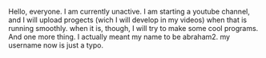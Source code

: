 Hello, everyone. I am currently unactive.
I am starting a youtube channel, and I will upload 
progects (wich I will develop in my videos) when that is running smoothly. when it is, though,
I will try to make some cool programs.
And one more thing.  I actually meant my name to be abraham2.
my username now is just a typo.
